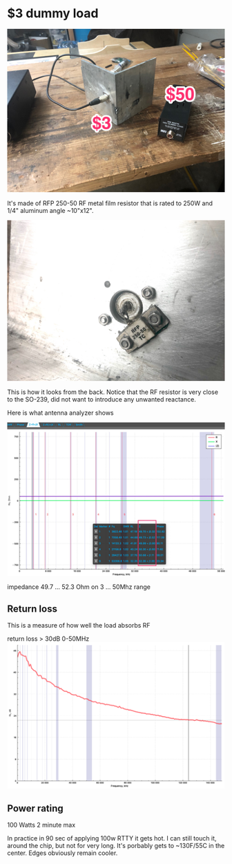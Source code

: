 # $3 dummy load
![Overall picture](/dummy-load.jpg)

It's made of RFP 250-50 RF metal film resistor that is rated to 250W and 1/4" aluminum angle ~10"x12".


![back](/dummy-load-back.jpg)


This is how it looks from the back. Notice that the RF resistor is very close to the SO-239, did not want to introduce any unwanted reactance.

Here is what antenna analyzer shows

![impendance](/dummy-load-data.jpg)

impedance 49.7 ... 52.3 Ohm on 3 ... 50Mhz range


## Return loss 
This is a measure of how well the load absorbs RF

return loss > 30dB 0-50MHz
![GitHub Logo](/dummy-load-return-loss.png)

## Power rating
100 Watts 2 minute max


In practice in 90 sec of applying 100w RTTY it gets hot. I can still touch it, around the chip, but not for very long. It's porbably gets to ~130F/55C in the center. Edges obviously remain cooler.

